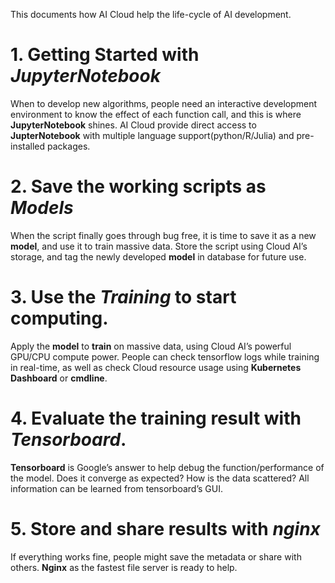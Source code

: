 This documents how AI Cloud help the life-cycle of AI development.

# 1.    Getting Started with *JupyterNotebook* 
When to develop new algorithms, people need an interactive development environment to know the effect of each function call, and this is where **JupyterNotebook** shines. AI Cloud provide direct access to **JupterNotebook** with multiple language support(python/R/Julia) and pre-installed packages.

# 2.    Save the working scripts as *Models* 
When the script finally goes through bug free, it is time to save it as a new **model**, and  use it to train massive data. Store the script using Cloud AI’s storage, and tag the newly developed **model** in database for future use.

# 3.	Use the *Training* to start computing. 
Apply the **model** to **train** on massive data, using Cloud AI’s powerful GPU/CPU compute power. People can check tensorflow logs while training in real-time, as well as check Cloud resource usage using **Kubernetes Dashboard** or **cmdline**.

# 4.	Evaluate the training result with *Tensorboard*. 
**Tensorboard** is Google’s answer to help debug the function/performance of the model. Does it converge as expected? How is the data scattered? All information can be learned from tensorboard’s GUI.

# 5.	Store and share results with *nginx*
If everything works fine, people might save the metadata or share with others. **Nginx** as the fastest file server is ready to help. 
